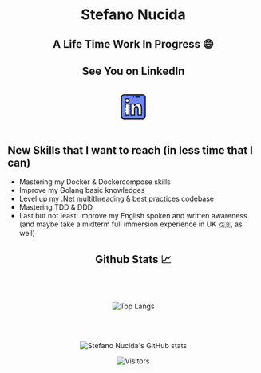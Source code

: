 <div align='center'>

# Stefano Nucida 
## A Life Time Work In Progress 😄 

## See You on LinkedIn
</br>
<a href="https://www.linkedin.com/in/stefano-nucida-61b0b662/" target="_blank"><img height="50" src="https://github.com/stefanonucida/StefanoNucida/blob/main/linkedin.png?raw=true"></a>
</br>
</br>



</div>

## New Skills that I want to reach (in less time that I can)

- Mastering my Docker & Dockercompose skills
- Improve my Golang basic knowledges
- Level up my .Net multithreading & best practices codebase
- Mastering TDD & DDD
- Last but not least: improve my English spoken and written awareness (and maybe take a midterm full immersion experience in UK 🇬🇧, as well) 

<div align="center">

## Github Stats 📈

</br>
</br>

![Top Langs](https://github-readme-stats.vercel.app/api/top-langs/?username=stefanonucida&theme=buefy&bg_color=050505&title_color=10cf53&text_color=ffffff&layout=compact)


</br>
</br>


![Stefano Nucida's GitHub stats](https://github-readme-stats.vercel.app/api?username=stefanonucida&show_icons=true&line_height=27&count_private=true&title_color=10cf53&text_color=ffffff&icon_color=2bbc8a&bg_color=050505&layout=compact) 


![Visitors](https://visitor-badge.laobi.icu/badge?page_id=StefanoNucida)

</div>
 
<!--
**stefanonucida/StefanoNucida** is a ✨ _special_ ✨ repository because its `README.md` (this file) appears on your GitHub profile.

Here are some ideas to get you started:

- 🔭 I’m currently working on ...
- 🌱 I’m currently learning ...
- 👯 I’m looking to collaborate on ...
- 🤔 I’m looking for help with ...
- 💬 Ask me about ...
- 📫 How to reach me: ...
- 😄 Pronouns: ...
- ⚡ Fun fact: ...
-->
